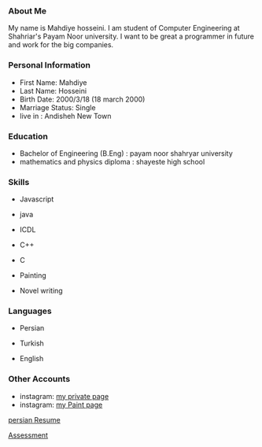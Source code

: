 <img src="" />

### About Me

My name is Mahdiye hosseini.
I am student of Computer Engineering at Shahriar's Payam Noor university. 
I want to be great a programmer in future and work for the big companies.

### Personal Information

- First Name: Mahdiye
- Last Name: Hosseini
- Birth Date: 2000/3/18 (18 march 2000)
- Marriage Status: Single
- live in : Andisheh New Town

### Education

- Bachelor of Engineering (B.Eng) : payam noor shahryar university
- mathematics and physics diploma : shayeste high school

### Skills

+ Javascript

+ java

+ ICDL

+ C++

+ C

+ Painting

+ Novel writing

### Languages

- Persian

- Turkish

- English


### Other Accounts

- instagram: <a href="https://instagram.com/_mahiii.h_?igshid=85009zzs0qxp">my private page</a>
- instagram: <a href="https://instagram.com/_mahiii.art_?igshid=843xjbt2wstc"> my Paint page </a> 

<a href="https://mahi-hosseini.github.io/Resume-fa/"> persian Resume </a>

<a href="https://github.com/mahi-hosseini/PNU_3991_AR/blob/main/_General/XX_CV_CheckList_AR_3991.pdf"> Assessment </a>

